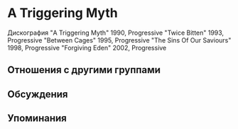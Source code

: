 # A Triggering Myth

Дискография
"A Triggering Myth" 1990, Progressive
"Twice Bitten" 1993, Progressive
"Between Cages" 1995, Progressive
"The Sins Of Our Saviours" 1998, Progressive
"Forgiving Eden" 2002, Progressive

## Отношения с другими группами


## Обсуждения


## Упоминания

